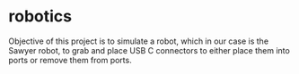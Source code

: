 # robotics
Objective of this project is to simulate a robot, which in our case is the Sawyer robot, to grab and place USB C connectors to either place them into ports or remove them from ports. 
